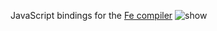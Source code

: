JavaScript bindings for the [Fe compiler](https://github.com/ethereum/fe)
![show](https://github.com/mjobuda/vscode-fe/blob/master/images/render1626136055486-min.gif)
